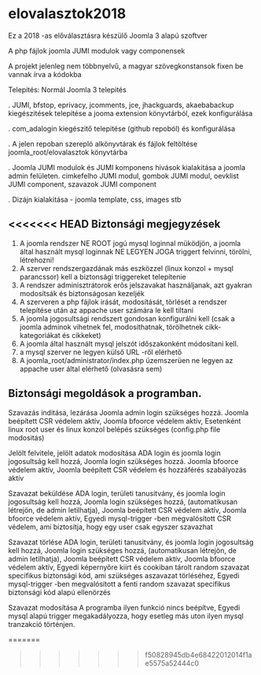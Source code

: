 # elovalasztok2018
Ez a 2018 -as előválasztásra készülő Joomla 3 alapú szoftver

A php fájlok joomla JUMI modulok vagy componensek

A projekt jelenleg nem többnyelvű, a magyar szövegkonstansok fixen be vannak írva a kódokba

Telepités:
Normál Joomla 3 telepités

. JUMI, bfstop, eprivacy, jcomments, jce, jhackguards, akaebabackup kiegészitések telepitése a jooma extension könyvtárból, ezek konfigurálása

. com_adalogin kiegészitő telepitése (github repoból) és konfigurálása

. A jelen repoban szerepló alkönyvtárak és fájlok feltöltése joomla_root/elovalasztok könyvtárba

. Joomla JUMI modulok és JUMI komponens hivások kialakitása a joomla admin felületen. cimkefelho JUMI modul, gombok JUMI modul,  oevklist JUMI component, szavazok JUMI component

. Dizájn kialakitása - joomla template, css, images stb

<<<<<<< HEAD
Biztonsági megjegyzések
-----------------------

1. A joomla rendszer NE ROOT jogú mysql loginnal müködjön, a joomla által használt mysql loginnak NE LEGYEN JOGA triggert felvinni, törölni, létrehozni!
2. A szerver rendszergazdának más eszközzel (linux konzol + mysql parancssor) kell a biztonsági triggereket telepítenie
3. A rendszer adminisztrátorok erős jelszavakat használjanak, azt gyakran modosítsák és biztonságosan kezeljék
4. A szerveren a php fájlok irását, modosítását, törlését a rendszer telepítése után az appache user számára le kell tiltani
5. A joomla jogosultsági rendszert gondosan konfigurálni kell (csak a joomla adminok vihetnek fel, modosithatnak, törölhetnek cikk-kategoriákat és cikkeket)
6. A joomla által használt mysql jelszót időszakonként módosítani kell.
7. a mysql szerver ne legyen külső URL -ről elérhető
8. A joomla_root/administrator/index.php üzemszerüen ne legyen az appache user által elérhető (olvasásra sem)



Biztonsági megoldások a programban.
-----------------------------------

Szavazás inditása, lezárása
	Joomla admin login szükséges hozzá. 
	Joomla beépített CSR védelem aktív, 
	Joomla bfoorce védelem aktív,
	Esetenként linux root user és linux konzol belépés szükséges (config.php file modositás)
	
Jelölt felvitele, jelölt adatok modosítása
	ADA login és joomla login jogosultság kell hozzá,
	Joomla login szükséges hozzá. 
	Joomla bfoorce védelem aktív,
	Joomla beépített CSR védelem és hozzáférés szabályozás aktív 

Szavazat beküldése
	ADA login, területi tanusitvány, és joomla login jogosultság kell hozzá,
	Joomla login szükséges hozzá, (automatikusan létrejön, de admin letilhatja), 
	Joomla beépített CSR védelem aktív,
	Joomla bfoorce védelem aktív,
    Egyedi mysql-trigger -ben megvalósított CSR védelem, ami biztosítja, hogy egy user csak egyszer szavazhat	
	
Szavazat törlése
	ADA login, területi tanusitvány, és joomla login jogosultság kell hozzá,
	Joomla login szükséges hozzá, (automatikusan létrejön, de admin letilhatja), 
	Joomla beépített CSR védelem aktív,
	Joomla bfoorce védelem aktív,
	Egyedi képernyőre kiirt és cookiban tárolt random szavazat specifikus biztonsági kód, ami szükséges aszavazat törléséhez, 
    Egyedi mysql-trigger -ben megvalósított a fenti random szavazat specifikus biztonsági kód alapú ellenörzés

Szavazat modosítása
    A programba ilyen funkció nincs beépítve,
	Egyedi mysql alapú trigger megakadályozza, hogy esetleg más uton ilyen mysql tranzakció történjen.
	
	
	
	


 


=======
>>>>>>> f50828945db4e68422012014f1ae5575a52444c0


